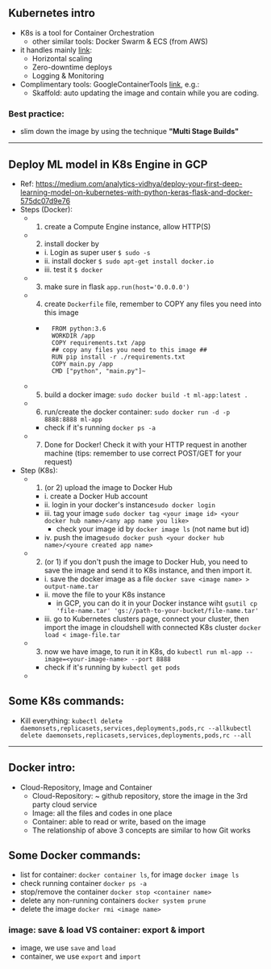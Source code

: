 ## Kubernetes intro

- K8s is a tool for Container Orchestration
  - other similar tools: Docker Swarm & ECS (from AWS)
- it handles mainly [link](https://testdriven.io/blog/running-flask-on-kubernetes/#what-is-container-orchestration):
  - Horizontal scaling
  - Zero-downtime deploys
  - Logging & Monitoring
- Complimentary tools: GoogleContainerTools [link](https://github.com/GoogleContainerTools), e.g.:
  - Skaffold: auto updating the image and contain while you are coding.

### Best practice:
- slim down the image by using the technique **"Multi Stage Builds"**

---
## Deploy ML model in K8s Engine in GCP

- Ref: https://medium.com/analytics-vidhya/deploy-your-first-deep-learning-model-on-kubernetes-with-python-keras-flask-and-docker-575dc07d9e76
- Steps (Docker):
  - 1. create a Compute Engine instance, allow HTTP(S)
  - 2. install docker by
    - i. Login as super user ```$ sudo -s```
    - ii. install docker ```$ sudo apt-get install docker.io```
    - iii. test it ```$ docker```
  - 3. make sure in flask ```app.run(host='0.0.0.0')```
  - 4. create ```Dockerfile``` file, remember to COPY any files you need into this image
    - ```
        FROM python:3.6
        WORKDIR /app
        COPY requirements.txt /app
        ## copy any files you need to this image ##
        RUN pip install -r ./requirements.txt
        COPY main.py /app
        CMD ["python", "main.py"]~
  - 5. build a docker image: ```sudo docker build -t ml-app:latest .```
  - 6. run/create the docker container: ```sudo docker run -d -p 8888:8888 ml-app```
    - check if it's running ```docker ps -a```
  - 7. Done for Docker! Check it with your HTTP request in another machine (tips: remember to use correct POST/GET for your request)
- Step (K8s):
  - 1. (or 2) upload the image to Docker Hub
    - i. create a Docker Hub account
    - ii. login in your docker's instance```sudo docker login```
    - iii. tag your image ```sudo docker tag <your image id> <your docker hub name>/<any app name you like>```
      - check your image id by ```docker image ls``` (not name but id)
    - iv. push the image```sudo docker push <your docker hub name>/<youre created app name>```
  - 2. (or 1) if you don't push the image to Docker Hub, you need to save the image and send it to K8s instance, and then import it.
    - i. save the docker image as a file ```docker save <image name> > output-name.tar```
    - ii. move the file to your K8s instance
      - in GCP, you can do it in your Docker instance wiht ```gsutil cp 'file-name.tar' 'gs://path-to-your-bucket/file-name.tar'```
    - iii. go to Kubernetes clusters page, connect your cluster, then import the image in cloudshell with connected K8s cluster ```docker load < image-file.tar```
  - 3. now we have image, to run it in K8s, do ```kubectl run ml-app --image=<your-image-name> --port 8888```
    - check if it's running by ```kubectl get pods```
  -
  
## Some K8s commands:
- Kill everything: ```kubectl delete daemonsets,replicasets,services,deployments,pods,rc --allkubectl delete daemonsets,replicasets,services,deployments,pods,rc --all```

---
## Docker intro:
- Cloud-Repository, Image and Container
  - Cloud-Repository: ~ github repository, store the image in the 3rd party cloud service
  - Image: all the files and codes in one place
  - Container: able to read or write, based on the image
  - The relationship of above 3 concepts are similar to how Git works

## Some Docker commands:

- list for container: ```docker container ls```, for image ```docker image ls```
- check running container ```docker ps -a```
- stop/remove the container ```docker stop <container name>```
- delete any non-running containers ```docker system prune```
- delete the image ```docker rmi <image name>```

### image: save & load VS container: export & import
- image, we use ```save``` and ```load```
- container, we use ```export``` and ```import```
